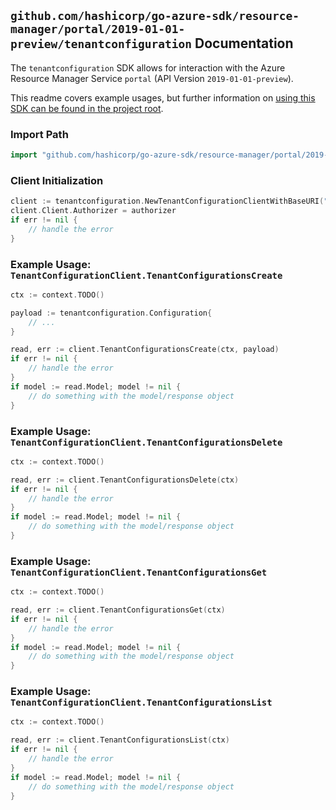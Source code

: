
## `github.com/hashicorp/go-azure-sdk/resource-manager/portal/2019-01-01-preview/tenantconfiguration` Documentation

The `tenantconfiguration` SDK allows for interaction with the Azure Resource Manager Service `portal` (API Version `2019-01-01-preview`).

This readme covers example usages, but further information on [using this SDK can be found in the project root](https://github.com/hashicorp/go-azure-sdk/tree/main/docs).

### Import Path

```go
import "github.com/hashicorp/go-azure-sdk/resource-manager/portal/2019-01-01-preview/tenantconfiguration"
```


### Client Initialization

```go
client := tenantconfiguration.NewTenantConfigurationClientWithBaseURI("https://management.azure.com")
client.Client.Authorizer = authorizer
if err != nil {
	// handle the error
}
```


### Example Usage: `TenantConfigurationClient.TenantConfigurationsCreate`

```go
ctx := context.TODO()

payload := tenantconfiguration.Configuration{
	// ...
}

read, err := client.TenantConfigurationsCreate(ctx, payload)
if err != nil {
	// handle the error
}
if model := read.Model; model != nil {
	// do something with the model/response object
}
```


### Example Usage: `TenantConfigurationClient.TenantConfigurationsDelete`

```go
ctx := context.TODO()

read, err := client.TenantConfigurationsDelete(ctx)
if err != nil {
	// handle the error
}
if model := read.Model; model != nil {
	// do something with the model/response object
}
```


### Example Usage: `TenantConfigurationClient.TenantConfigurationsGet`

```go
ctx := context.TODO()

read, err := client.TenantConfigurationsGet(ctx)
if err != nil {
	// handle the error
}
if model := read.Model; model != nil {
	// do something with the model/response object
}
```


### Example Usage: `TenantConfigurationClient.TenantConfigurationsList`

```go
ctx := context.TODO()

read, err := client.TenantConfigurationsList(ctx)
if err != nil {
	// handle the error
}
if model := read.Model; model != nil {
	// do something with the model/response object
}
```
